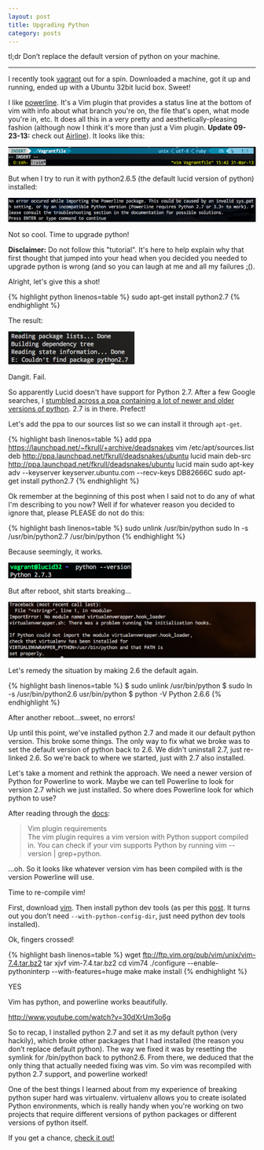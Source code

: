 ```yaml
---
layout: post
title: Upgrading Python
category: posts
---
```


<span class='summary'>tl;dr Don’t replace the default version of python on your machine.</span>

---

I recently took [vagrant](http://www.vagrantup.com/) out for a spin. Downloaded a machine, got it up and running, ended up with a Ubuntu 32bit lucid box. Sweet!

I like [powerline](https://github.com/Lokaltog/powerline). It's a Vim plugin that provides a status line at the bottom of vim with info about what branch you're on, the file that's open, what mode you're in, etc. It does all this in a very pretty and aesthetically-pleasing fashion (although now I think it's more than just a Vim plugin. <strong>Update 09-23-13:</strong> check out [Airline](https://github.com/bling/vim-airline)). It looks like this:

<img class="big" src="/blog/images/upgrading-python/1.png" />

But when I try to run it with python2.6.5 (the default lucid version of python) installed:

<img class="big" src="/blog/images/upgrading-python/2.png" />

Not so cool. Time to upgrade python!

<strong>Disclaimer:</strong> Do not follow this "tutorial". It's here to help explain why that first thought that jumped into your head when you decided you needed to upgrade python is wrong (and so you can laugh at me and all my failures [:(](http://xkcd.com/541/)).

Alright, let's give this a shot!

{% highlight python linenos=table %}
sudo apt-get install python2.7
{% endhighlight %}

The result:

<img class='normal' src="/blog/images/upgrading-python/3.png" />

Dangit. Fail.

So apparently Lucid doesn't have support for Python 2.7. After a few Google searches, I [stumbled across a ppa containing a lot of newer and older versions of python](https://launchpad.net/~fkrull/+archive/deadsnakes). 2.7 is in there. Prefect!

Let's add the ppa to our sources list so we can install it through <code>apt-get</code>.

{% highlight bash linenos=table %}
add ppa  https://launchpad.net/~fkrull/+archive/deadsnakes
vim /etc/apt/sources.list
deb http://ppa.launchpad.net/fkrull/deadsnakes/ubuntu lucid main 
deb-src http://ppa.launchpad.net/fkrull/deadsnakes/ubuntu lucid main
sudo apt-key adv --keyserver keyserver.ubuntu.com --recv-keys DB82666C
sudo apt-get install python2.7
{% endhighlight %}

Ok remember at the beginning of this post when I said not to do any of what I'm describing to you now? Well if for whatever reason you decided to ignore that, please PLEASE do not do this:

{% highlight bash linenos=table %}
sudo unlink /usr/bin/python
sudo ln -s /usr/bin/python2.7 /usr/bin/python
{% endhighlight %}

Because seemingly, it works.

<img class='normal' src="/blog/images/upgrading-python/4.png" />

But after reboot, shit starts breaking...

<img src="/blog/images/upgrading-python/5.png" />

Let's remedy the situation by making 2.6 the default again.

{% highlight bash linenos=table %}
$ sudo unlink /usr/bin/python
$ sudo ln -s /usr/bin/python2.6 usr/bin/python
$ python -V
Python 2.6.6
{% endhighlight %}

After another reboot...sweet, no errors!


Up until this point, we've installed python 2.7 and made it our default python version. This broke some things. The only way to fix what we broke was to set the default version of python back to 2.6. We didn't uninstall 2.7, just re-linked 2.6. So we're back to where we started, just with 2.7 also installed.

Let's take a moment and rethink the approach. We need a newer version of Python for Powerline to work. Maybe we can tell Powerline to look for version 2.7 which we just installed. So where does Powerline look for which python to use?

After reading through the [docs](https://powerline.readthedocs.org/en/latest/overview.html#requirements):

> Vim plugin requirements <br />
> The vim plugin requires a vim version with Python support compiled in. You can check if your vim supports Python by running vim --version | grep+python.

...oh. So it looks like whatever version vim has been compiled with is the version Powerline will use.

Time to re-compile vim!

First, download [vim](http://www.vim.org/sources.php). Then install python dev tools (as per this [post](http://vim.1045645.n5.nabble.com/Trouble-compiling-vim-python-td1181629.html). It turns out you don’t need <code>--with-python-config-dir</code>, just need python dev tools installed).

Ok, fingers crossed!

{% highlight bash linenos=table %}
wget ftp://ftp.vim.org/pub/vim/unix/vim-7.4.tar.bz2
tar xjvf vim-7.4.tar.bz2
cd vim74
./configure --enable-pythoninterp --with-features=huge
make
make install
{% endhighlight %}

YES

Vim has python, and powerline works beautifully.

http://www.youtube.com/watch?v=30dXrUm3o6g

So to recap, I installed python 2.7 and set it as my default python (very hackily), which broke other packages that I had installed (the reason you don’t replace default python). The way we fixed it was by resetting the symlink for /bin/python back to python2.6. From there, we deduced that the only thing that actually needed fixing was vim. So vim was recompiled with python 2.7 support, and powerline worked!

One of the best things I learned about from my experience of breaking python super hard was virtualenv. virtualenv allows you to create isolated Python environments, which is really handy when you're working on two projects that require different versions of python packages or different versions of python itself.

If you get a chance, [check it out!](http://simononsoftware.com/virtualenv-tutorial/)
